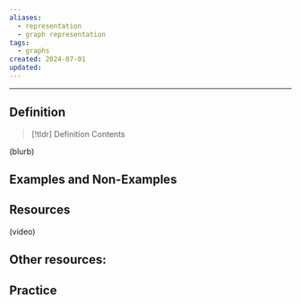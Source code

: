 ```yaml
---
aliases:
  - representation
  - graph representation
tags:
  - graphs
created: 2024-07-01
updated:
---
```

---
## Definition 

> [!tldr] Definition
> Contents

(blurb)

## Examples and Non-Examples

## Resources 

(video)

Other resources: 
- 

## Practice 
